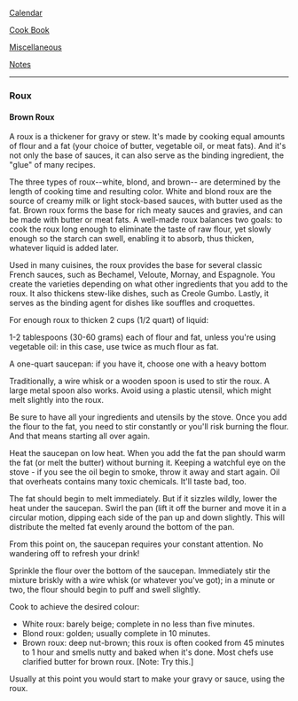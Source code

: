 [Calendar](https://github.com/vmsmith/EDT/blob/master/calendar.md)   

[Cook Book](https://github.com/vmsmith/CookBook/blob/master/README.md)   

[Miscellaneous](https://github.com/vmsmith/CookBook/blob/master/miscellaneous.md)   

[Notes](https://github.com/vmsmith/CookBook/blob/master/notes.md)   

-----    

### Roux   

#### Brown Roux

A roux is a thickener for gravy or stew. It's made by cooking equal amounts of flour and a fat (your choice of butter, vegetable oil, or meat fats). And it's not only the base of sauces, it can also serve as the binding ingredient, the "glue" of many recipes. 

The three types of roux--white, blond, and brown-- are determined by the length of cooking time and resulting color. White and blond roux are the source of creamy milk or light stock-based sauces, with butter used as the fat. Brown roux forms the base for rich meaty sauces and gravies, and can be made with butter or meat fats. A well-made roux balances two goals: to cook the roux long enough to eliminate the taste of raw flour, yet slowly enough so the starch can swell, enabling it to absorb, thus thicken, whatever liquid is added later. 

Used in many cuisines, the roux provides the base for several classic French sauces, such as Bechamel, Veloute, Mornay, and Espagnole. You create the varieties depending on what other ingredients that you add to the roux. It also thickens stew-like dishes, such as Creole Gumbo. Lastly, it serves as the binding agent for dishes like souffles and croquettes. 

For enough roux to thicken 2 cups (1/2 quart) of liquid: 

1-2 tablespoons (30-60 grams) each of flour and fat, unless you're using vegetable oil: in this case, use twice as much flour as fat. 

A one-quart saucepan: if you have it, choose one with a heavy bottom 

Traditionally, a wire whisk or a wooden spoon is used to stir the roux. A large metal spoon also works. Avoid using a plastic utensil, which might melt slightly into the roux. 

Be sure to have all your ingredients and utensils by the stove. Once you add the flour to the fat, you need to stir constantly or you'll risk burning the flour. And that means starting all over again. 

Heat the saucepan on low heat. When you add the fat the pan should warm the fat (or melt the butter) without burning it. Keeping a watchful eye on the stove - if you see the oil begin to smoke, throw it away and start again. Oil that overheats contains many toxic chemicals. It'll taste bad, too. 

The fat should begin to melt immediately. But if it sizzles wildly, lower the heat under the saucepan. Swirl the pan (lift it off the burner and move it in a circular motion, dipping each side of the pan up and down slightly. This will distribute the melted fat evenly around the bottom of the pan. 

From this point on, the saucepan requires your constant attention. No wandering off to refresh your drink! 

Sprinkle the flour over the bottom of the saucepan. 
Immediately stir the mixture briskly with a wire whisk (or whatever you've got); in a minute or two, the flour should begin to puff and swell slightly. 

Cook to achieve the desired colour: 

* White roux: barely beige; complete in no less than five minutes. 
* Blond roux: golden; usually complete in 10 minutes. 
* Brown roux: deep nut-brown; this roux is often cooked from 45 minutes to 1 hour and smells nutty and baked when it's done. Most chefs use clarified butter for brown roux.  [Note: Try this.]

Usually at this point you would start to make your gravy or sauce, using the roux.
